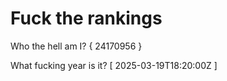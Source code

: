# Fuck the rankings

Who the hell am I?
{ 24170956 }

What fucking year is it?
[ 2025-03-19T18:20:00Z ]
